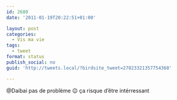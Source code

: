 ```yaml
---
id: 2680
date: '2011-01-19T20:22:51+01:00'

layout: post
categories:
  - Vis ma vie
tags:
  - tweet
format: status
publish_social: no
guid: 'http://tweets.local/?birdsite_tweet=27823321357754368'

---
```


@Daibai pas de problème 😉 ça risque d’être intérressant